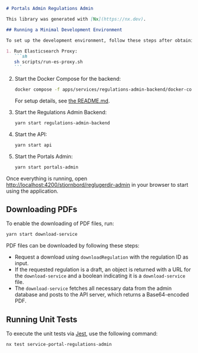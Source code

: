````markdown
# Portals Admin Regulations Admin

This library was generated with [Nx](https://nx.dev).

## Running a Minimal Development Environment

To set up the development environment, follow these steps after obtaining fresh AWS credentials. Open six (6) terminal windows:

1. Run Elasticsearch Proxy:
   ```sh
   sh scripts/run-es-proxy.sh
   ```
````

2. Start the Docker Compose for the backend:

   ```sh
   docker compose -f apps/services/regulations-admin-backend/docker-compose.yml up
   ```

   For setup details, see [the README.md](../../../services/../../apps/services/regulations-admin-backend/Readme.md).

3. Start the Regulations Admin Backend:
   ```sh
   yarn start regulations-admin-backend
   ```
4. Start the API:
   ```sh
   yarn start api
   ```
5. Start the Portals Admin:
   ```sh
   yarn start portals-admin
   ```

Once everything is running, open [http://localhost:4200/stjornbord/reglugerdir-admin](http://localhost:4200/stjornbord/reglugerdir-admin) in your browser to start using the application.

## Downloading PDFs

To enable the downloading of PDF files, run:

```sh
yarn start download-service
```

PDF files can be downloaded by following these steps:

- Request a download using `downloadRegulation` with the regulation ID as input.
- If the requested regulation is a draft, an object is returned with a URL for the `download-service` and a boolean indicating it is a `download-service` file.
- The `download-service` fetches all necessary data from the admin database and posts to the API server, which returns a Base64-encoded PDF.

## Running Unit Tests

To execute the unit tests via [Jest](https://jestjs.io), use the following command:

```sh
nx test service-portal-regulations-admin
```

```

```
